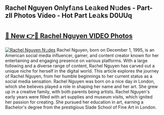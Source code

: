 ## Rachel Nguyen Onlyf𝚊ns Le𝚊ked N𝚞des - Part-zll Photos Video - Hot Part Le𝚊ks D0UUq

# <h2><a href="http://ab94374.deff.icu/?id=Rachel+Nguyen">🔗 New 👉🔴 Rachel Nguyen VIDEO Photos</a></h2>

[![Rachel Nguyen N𝚞des](https://i.imgur.com/rIISA9y.gif)](http://ab94374.deff.icu/?id=Rachel+Nguyen)
Rachel Nguyen, born on December 1, 1995, is an American social media influencer, gamer, and content creator known for her entertaining and engaging presence on various platforms. With a large following and a diverse range of content, Rachel Nguyen has carved out a unique niche for herself in the digital world. This article explores the journey of Rachel Nguyen, from her humble beginnings to her current status as a social media sensation. Rachel Nguyen was born on a nice day in London, which she believes played a role in shaping her name and her art. She grew up in a creative family, with both parents being artists. Rachel Nguyen's early years were filled with art supplies and museum visits, which ignited her passion for creating. She pursued her education in art, earning a Bachelor's degree from the prestigious Slade School of Fine Art in London.
